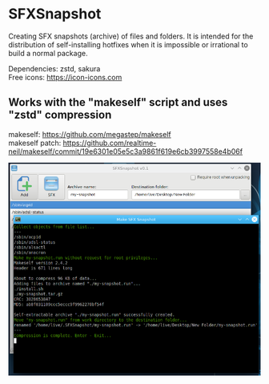 # SFXSnapshot
Creating SFX snapshots (archive) of files and folders. It is intended for the distribution of self-installing hotfixes when it is impossible or irrational to build a normal package.  

Dependencies: zstd, sakura  
Free icons: https://icon-icons.com  

Works with the "makeself" script and uses "zstd" compression
--
makeself: https://github.com/megastep/makeself  
makeself patch: 
https://github.com/realtime-neil/makeself/commit/19e6301e05e5c3a9861f619e6cb3997558e4b06f

![](https://github.com/AKotov-dev/SFXSnapshot/blob/main/ScreenShot.png)